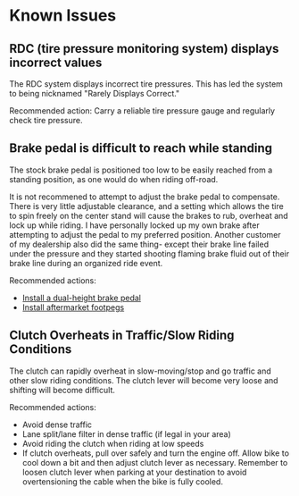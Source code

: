 # Known Issues

## RDC (tire pressure monitoring system) displays incorrect values

The RDC system displays incorrect tire pressures. This has led the system to
being nicknamed "Rarely Displays Correct."

Recommended action: Carry a reliable tire pressure gauge and regularly check
tire pressure.

## Brake pedal is difficult to reach while standing

The stock brake pedal is positioned too low to be easily reached from a
standing position, as one would do when riding off-road.

It is not recommened to attempt to adjust the brake pedal to compensate. There
is very little adjustable clearance, and a setting which allows the tire to
spin freely on the center stand will cause the brakes to rub, overheat and lock
up while riding. I have personally locked up my own brake after attempting to
adjust the pedal to my preferred position. Another customer of my dealership
also did the same thing- except their brake line failed under the pressure and
they started shooting flaming brake fluid out of their brake line during an
organized ride event.

Recommended actions:

- [Install a dual-height brake pedal](accessories.md#brake-pedal)
- [Install aftermarket footpegs](accessories.md#footpegs)

## Clutch Overheats in Traffic/Slow Riding Conditions

The clutch can rapidly overheat in slow-moving/stop and go traffic and other
slow riding conditions. The clutch lever will become very loose and shifting
will become difficult.

Recommended actions:

- Avoid dense traffic
- Lane split/lane filter in dense traffic (if legal in your area)
- Avoid riding the clutch when riding at low speeds
- If clutch overheats, pull over safely and turn the engine off. Allow bike to
  cool down a bit and then adjust clutch lever as necessary. Remember to loosen
clutch lever when parking at your destination to avoid overtensioning the cable
when the bike is fully cooled.
